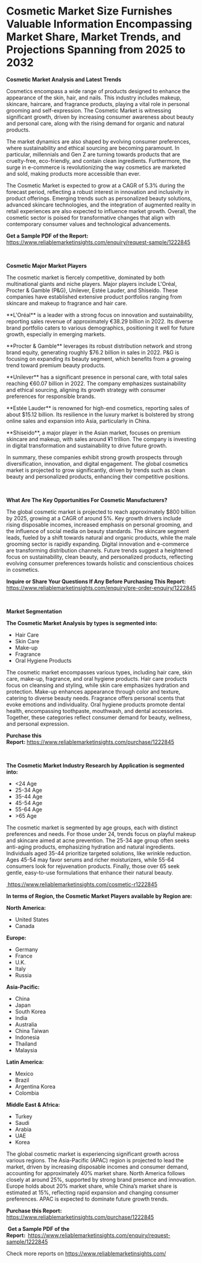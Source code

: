<p><h1>Cosmetic Market Size Furnishes Valuable Information Encompassing Market Share, Market Trends, and Projections Spanning from 2025 to 2032</h1></p><p><strong>Cosmetic Market Analysis and Latest Trends</strong></p>
<p><p>Cosmetics encompass a wide range of products designed to enhance the appearance of the skin, hair, and nails. This industry includes makeup, skincare, haircare, and fragrance products, playing a vital role in personal grooming and self-expression. The Cosmetic Market is witnessing significant growth, driven by increasing consumer awareness about beauty and personal care, along with the rising demand for organic and natural products. </p><p>The market dynamics are also shaped by evolving consumer preferences, where sustainability and ethical sourcing are becoming paramount. In particular, millennials and Gen Z are turning towards products that are cruelty-free, eco-friendly, and contain clean ingredients. Furthermore, the surge in e-commerce is revolutionizing the way cosmetics are marketed and sold, making products more accessible than ever.</p><p>The Cosmetic Market is expected to grow at a CAGR of 5.3% during the forecast period, reflecting a robust interest in innovation and inclusivity in product offerings. Emerging trends such as personalized beauty solutions, advanced skincare technologies, and the integration of augmented reality in retail experiences are also expected to influence market growth. Overall, the cosmetic sector is poised for transformative changes that align with contemporary consumer values and technological advancements.</p></p>
<p><strong>Get a Sample PDF of the Report:&nbsp;</strong> <a href="https://www.reliablemarketinsights.com/enquiry/request-sample/1222845?utm_campaign=2217&utm_medium=2&utm_source=Github&utm_content=ia&utm_term=09022025&utm_id=cosmetic">https://www.reliablemarketinsights.com/enquiry/request-sample/1222845</a></p>
<p>&nbsp;</p>
<p><strong>Cosmetic Major Market Players</strong></p>
<p><p>The cosmetic market is fiercely competitive, dominated by both multinational giants and niche players. Major players include L'Oréal, Procter & Gamble (P&G), Unilever, Estée Lauder, and Shiseido. These companies have established extensive product portfolios ranging from skincare and makeup to fragrance and hair care.</p><p>**L'Oréal** is a leader with a strong focus on innovation and sustainability, reporting sales revenue of approximately €38.29 billion in 2022. Its diverse brand portfolio caters to various demographics, positioning it well for future growth, especially in emerging markets.</p><p>**Procter & Gamble** leverages its robust distribution network and strong brand equity, generating roughly $76.2 billion in sales in 2022. P&G is focusing on expanding its beauty segment, which benefits from a growing trend toward premium beauty products.</p><p>**Unilever** has a significant presence in personal care, with total sales reaching €60.07 billion in 2022. The company emphasizes sustainability and ethical sourcing, aligning its growth strategy with consumer preferences for responsible brands.</p><p>**Estée Lauder** is renowned for high-end cosmetics, reporting sales of about $15.12 billion. Its resilience in the luxury market is bolstered by strong online sales and expansion into Asia, particularly in China.</p><p>**Shiseido**, a major player in the Asian market, focuses on premium skincare and makeup, with sales around ¥1 trillion. The company is investing in digital transformation and sustainability to drive future growth.</p><p>In summary, these companies exhibit strong growth prospects through diversification, innovation, and digital engagement. The global cosmetics market is projected to grow significantly, driven by trends such as clean beauty and personalized products, enhancing their competitive positions.</p></p>
<p>&nbsp;</p>
<p><strong>What Are The Key Opportunities For Cosmetic Manufacturers?</strong></p>
<p><p>The global cosmetic market is projected to reach approximately $800 billion by 2025, growing at a CAGR of around 5%. Key growth drivers include rising disposable incomes, increased emphasis on personal grooming, and the influence of social media on beauty standards. The skincare segment leads, fueled by a shift towards natural and organic products, while the male grooming sector is rapidly expanding. Digital innovation and e-commerce are transforming distribution channels. Future trends suggest a heightened focus on sustainability, clean beauty, and personalized products, reflecting evolving consumer preferences towards holistic and conscientious choices in cosmetics.</p></p>
<p><strong>Inquire or Share Your Questions If Any Before Purchasing This Report:</strong> <a href="https://www.reliablemarketinsights.com/enquiry/pre-order-enquiry/1222845?utm_campaign=2217&utm_medium=2&utm_source=Github&utm_content=ia&utm_term=09022025&utm_id=cosmetic">https://www.reliablemarketinsights.com/enquiry/pre-order-enquiry/1222845</a></p>
<p>&nbsp;</p>
<p><strong>Market Segmentation</strong></p>
<p><strong>The Cosmetic Market Analysis by types is segmented into:</strong></p>
<p><ul><li>Hair Care</li><li>Skin Care</li><li>Make-up</li><li>Fragrance</li><li>Oral Hygiene Products</li></ul></p>
<p><p>The cosmetic market encompasses various types, including hair care, skin care, make-up, fragrance, and oral hygiene products. Hair care products focus on cleansing and styling, while skin care emphasizes hydration and protection. Make-up enhances appearance through color and texture, catering to diverse beauty needs. Fragrance offers personal scents that evoke emotions and individuality. Oral hygiene products promote dental health, encompassing toothpaste, mouthwash, and dental accessories. Together, these categories reflect consumer demand for beauty, wellness, and personal expression.</p></p>
<p><strong>Purchase this Report:&nbsp;</strong><a href="https://www.reliablemarketinsights.com/purchase/1222845?utm_campaign=2217&utm_medium=2&utm_source=Github&utm_content=ia&utm_term=09022025&utm_id=cosmetic">https://www.reliablemarketinsights.com/purchase/1222845</a></p>
<p>&nbsp;</p>
<p><strong>The Cosmetic Market Industry Research by Application is segmented into:</strong></p>
<p><ul><li><24 Age</li><li>25-34 Age</li><li>35-44 Age</li><li>45-54 Age</li><li>55-64 Age</li><li>>65 Age</li></ul></p>
<p><p>The cosmetic market is segmented by age groups, each with distinct preferences and needs. For those under 24, trends focus on playful makeup and skincare aimed at acne prevention. The 25-34 age group often seeks anti-aging products, emphasizing hydration and natural ingredients. Individuals aged 35-44 prioritize targeted solutions, like wrinkle reduction. Ages 45-54 may favor serums and richer moisturizers, while 55-64 consumers look for rejuvenation products. Finally, those over 65 seek gentle, easy-to-use formulations that enhance their natural beauty.</p></p>
<p><a href="https://www.reliablemarketinsights.com/cosmetic-r1222845?utm_campaign=2217&utm_medium=2&utm_source=Github&utm_content=ia&utm_term=09022025&utm_id=cosmetic">&nbsp;https://www.reliablemarketinsights.com/cosmetic-r1222845</a></p>
<p><strong>In terms of Region, the Cosmetic Market Players available by Region are:</strong></p>
<p>
    <p> <strong> North America: </strong>
        <ul>
            <li>United States</li>
            <li>Canada</li>
        </ul>
        </p> 
    <p> <strong> Europe: </strong>
        <ul>
            <li>Germany</li>
            <li>France</li>
            <li>U.K.</li>
            <li>Italy</li>
            <li>Russia</li>
        </ul>
        </p> 
    <p> <strong> Asia-Pacific: </strong>
        <ul>
            <li>China</li>
            <li>Japan</li>
            <li>South Korea</li>
            <li>India</li>
            <li>Australia</li>
            <li>China Taiwan</li>
            <li>Indonesia</li>
            <li>Thailand</li>
            <li>Malaysia</li>
        </ul>
        </p> 
    <p> <strong> Latin America: </strong>
        <ul>
            <li>Mexico</li>
            <li>Brazil</li>
            <li>Argentina Korea</li>
            <li>Colombia</li>
        </ul>
        </p> 
    <p> <strong> Middle East & Africa: </strong>
        <ul>
            <li>Turkey</li>
            <li>Saudi</li>
            <li>Arabia</li>
            <li>UAE</li>
            <li>Korea</li>
        </ul>
    </p>
    </p>
<p><p>The global cosmetic market is experiencing significant growth across various regions. The Asia-Pacific (APAC) region is projected to lead the market, driven by increasing disposable incomes and consumer demand, accounting for approximately 40% market share. North America follows closely at around 25%, supported by strong brand presence and innovation. Europe holds about 20% market share, while China’s market share is estimated at 15%, reflecting rapid expansion and changing consumer preferences. APAC is expected to dominate future growth trends.</p></p>
<p><strong>Purchase this Report: </strong><a href="https://www.reliablemarketinsights.com/purchase/1222845?utm_campaign=2217&utm_medium=2&utm_source=Github&utm_content=ia&utm_term=09022025&utm_id=cosmetic">https://www.reliablemarketinsights.com/purchase/1222845</a></p>
<p>&nbsp;<strong>Get a Sample PDF of the Report:&nbsp;&nbsp;</strong><a href="https://www.reliablemarketinsights.com/enquiry/request-sample/1222845?utm_campaign=2217&utm_medium=2&utm_source=Github&utm_content=ia&utm_term=09022025&utm_id=cosmetic">https://www.reliablemarketinsights.com/enquiry/request-sample/1222845</a></p>
<p><strong></strong></p>
<p>Check more reports on <a href="https://www.reliablemarketinsights.com/?utm_campaign=2217&utm_medium=2&utm_source=Github&utm_content=ia&utm_term=09022025&utm_id=cosmetic">https://www.reliablemarketinsights.com/</a></p>
